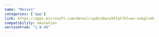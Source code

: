 ```yaml
---
name: "Moises"
categories: ['app']
link: https://apps.microsoft.com/detail/xpdcs8wcw397qt?hl=en-us&gl=US
compatibility: emulation
versionFrom: "1.0.49"
---
```


